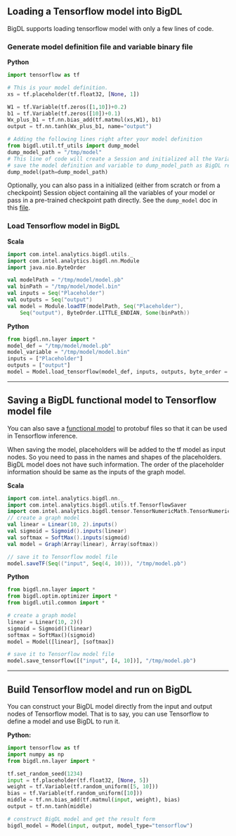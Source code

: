 ## **Loading a Tensorflow model into BigDL**

BigDL supports loading tensorflow model with only a few lines of code.

### Generate model definition file and variable binary file

**Python**
```python
import tensorflow as tf

# This is your model definition.
xs = tf.placeholder(tf.float32, [None, 1])

W1 = tf.Variable(tf.zeros([1,10])+0.2)
b1 = tf.Variable(tf.zeros([10])+0.1)
Wx_plus_b1 = tf.nn.bias_add(tf.matmul(xs,W1), b1)
output = tf.nn.tanh(Wx_plus_b1, name="output")

# Adding the following lines right after your model definition 
from bigdl.util.tf_utils import dump_model
dump_model_path = "/tmp/model"
# This line of code will create a Session and initialized all the Variable and
# save the model definition and variable to dump_model_path as BigDL readable format.
dump_model(path=dump_model_path)
```

Optionally, you can also pass in a initialized (either from scratch or from a checkpoint) Session object containing
all the variables of your model or pass in a pre-trained checkpoint path directly. See the `dump_model` doc in this
[file](https://github.com/intel-analytics/BigDL/blob/master/pyspark/bigdl/util/tf_utils.py).

### Load Tensorflow model in BigDL

**Scala**
```scala
import com.intel.analytics.bigdl.utils._
import com.intel.analytics.bigdl.nn.Module
import java.nio.ByteOrder

val modelPath = "/tmp/model/model.pb"
val binPath = "/tmp/model/model.bin"
val inputs = Seq("Placeholder")
val outputs = Seq("output")
val model = Module.loadTF(modelPath, Seq("Placeholder"),
    Seq("output"), ByteOrder.LITTLE_ENDIAN, Some(binPath))
```

**Python**
```python
from bigdl.nn.layer import *
model_def = "/tmp/model/model.pb"
model_variable = "/tmp/model/model.bin"
inputs = ["Placeholder"]
outputs = ["output"]
model = Model.load_tensorflow(model_def, inputs, outputs, byte_order = "little_endian", bigdl_type="float", bin_file=model_variable)
```
---

## **Saving a BigDL functional model to Tensorflow model file**

You can also save a [functional model](./Model/Functional.md) to protobuf files so that it can be used in Tensorflow inference.

When saving the model, placeholders will be added to the tf model as input nodes. So
you need to pass in the names and shapes of the placeholders. BigDL model does not have
such information. The order of the placeholder information should be same as the inputs
of the graph model.

**Scala**
```scala
import com.intel.analytics.bigdl.nn._
import com.intel.analytics.bigdl.utils.tf.TensorflowSaver
import com.intel.analytics.bigdl.tensor.TensorNumericMath.TensorNumeric.NumericFloat
// create a graph model
val linear = Linear(10, 2).inputs()
val sigmoid = Sigmoid().inputs(linear)
val softmax = SoftMax().inputs(sigmoid)
val model = Graph(Array(linear), Array(softmax))

// save it to Tensorflow model file
model.saveTF(Seq(("input", Seq(4, 10))), "/tmp/model.pb")
```

**Python**
```python
from bigdl.nn.layer import *
from bigdl.optim.optimizer import *
from bigdl.util.common import *

# create a graph model
linear = Linear(10, 2)()
sigmoid = Sigmoid()(linear)
softmax = SoftMax()(sigmoid)
model = Model([linear], [softmax])

# save it to Tensorflow model file
model.save_tensorflow([("input", [4, 10])], "/tmp/model.pb")
```

---
## **Build Tensorflow model and run on BigDL**

You can construct your BigDL model directly from the input and output nodes of
Tensorflow model. That is to say, you can use Tensorflow to define
a model and use BigDL to run it.

**Python:**
```python
import tensorflow as tf
import numpy as np
from bigdl.nn.layer import *

tf.set_random_seed(1234)
input = tf.placeholder(tf.float32, [None, 5])
weight = tf.Variable(tf.random_uniform([5, 10]))
bias = tf.Variable(tf.random_uniform([10]))
middle = tf.nn.bias_add(tf.matmul(input, weight), bias)
output = tf.nn.tanh(middle)

# construct BigDL model and get the result form 
bigdl_model = Model(input, output, model_type="tensorflow")
```
